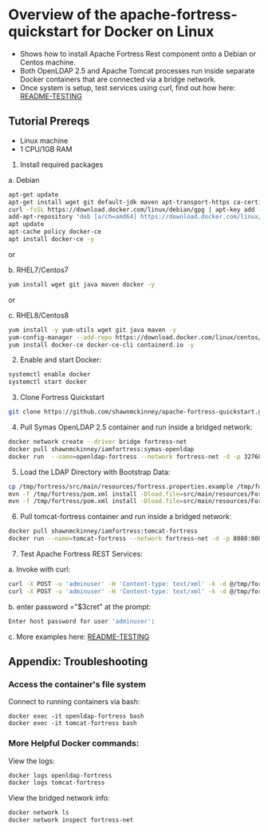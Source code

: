 # Overview of the apache-fortress-quickstart for Docker on Linux

* Shows how to install Apache Fortress Rest component onto a Debian or Centos machine.
* Both OpenLDAP 2.5 and Apache Tomcat processes run inside separate Docker containers that are connected via a bridge network.  
* Once system is setup, test services using curl, find out how here: [README-TESTING](README-TESTING.md)

## Tutorial Prereqs

* Linux machine
* 1 CPU/1GB RAM

1. Install required packages 

a. Debian

```bash
apt-get update
apt-get install wget git default-jdk maven apt-transport-https ca-certificates curl gnupg2 software-properties-common -y
curl -fsSL https://download.docker.com/linux/debian/gpg | apt-key add -
add-apt-repository "deb [arch=amd64] https://download.docker.com/linux/debian $(lsb_release -cs) stable"
apt update
apt-cache policy docker-ce
apt install docker-ce -y
```

or 

b. RHEL7/Centos7

```bash
yum install wget git java maven docker -y
```

or

c. RHEL8/Centos8

```bash
yum install -y yum-utils wget git java maven -y 
yum-config-manager --add-repo https://download.docker.com/linux/centos/docker-ce.repo
yum install docker-ce docker-ce-cli containerd.io -y
```

2. Enable and start Docker:

```bash
systemctl enable docker
systemctl start docker
```

3. Clone Fortress Quickstart

```bash
git clone https://github.com/shawnmckinney/apache-fortress-quickstart.git /tmp/fortress
```

4. Pull Symas OpenLDAP 2.5 container and run inside a bridged network:

```bash
docker network create --driver bridge fortress-net
docker pull shawnmckinney/iamfortress:symas-openldap
docker run  --name=openldap-fortress --network fortress-net -d -p 32768:389 -P shawnmckinney/iamfortress:symas-openldap
```

5. Load the LDAP Directory with Bootstrap Data:

```bash
cp /tmp/fortress/src/main/resources/fortress.properties.example /tmp/fortress/src/main/resources/fortress.properties
mvn -f /tmp/fortress/pom.xml install -Dload.file=src/main/resources/FortressBootstrap.xml
mvn -f /tmp/fortress/pom.xml install -Dload.file=src/main/resources/FortressRestServerPolicy.xml
```

6. Pull tomcat-fortress container and run inside a bridged network:

```bash
docker pull shawnmckinney/iamfortress:tomcat-fortress
docker run --name=tomcat-fortress --network fortress-net -d -p 8080:8080 shawnmckinney/iamfortress:tomcat-fortress
```

7. Test Apache Fortress REST Services:

a. Invoke with curl:

```bash
curl -X POST -u 'adminuser' -H 'Content-type: text/xml' -k -d @/tmp/fortress/src/test/resources/test-add-role-bankuser.xml http://localhost:8080/fortress-rest-2.0.6/roleAdd
curl -X POST -u 'adminuser' -H 'Content-type: text/xml' -k -d @/tmp/fortress/src/test/resources/test-search-role.xml http://localhost:8080/fortress-rest-2.0.6/roleSearch
```

b. enter password ="$3cret" at the prompt:

```bash
Enter host password for user 'adminuser':
```

c. More examples here: [README-TESTING](README-TESTING.md)

## Appendix: Troubleshooting

### Access the container's file system

Connect to running containers via bash:

```
docker exec -it openldap-fortress bash
docker exec -it tomcat-fortress bash
```

### More Helpful Docker commands:

View the logs:

```bash
docker logs openldap-fortress
docker logs tomcat-fortress
```

View the bridged network info:

```bash
docker network ls
docker network inspect fortress-net
```
